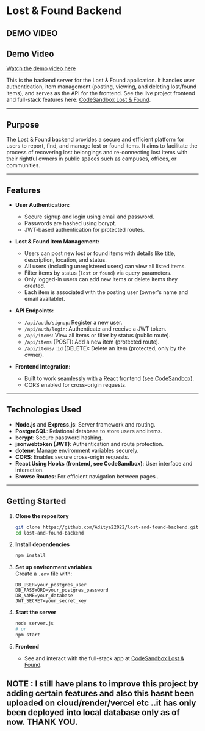# Lost & Found Backend
## DEMO VIDEO ##
## Demo Video

[Watch the demo video here](https://youtu.be/jm144aEKUlQ)

This is the backend server for the Lost & Found application. It handles user authentication, item management (posting, viewing, and deleting lost/found items), and serves as the API for the frontend. See the live project frontend and full-stack features here: [CodeSandbox Lost & Found](https://codesandbox.io/p/sandbox/lostnfound-cgj6mw).

---

## Purpose

The Lost & Found backend provides a secure and efficient platform for users to report, find, and manage lost or found items. It aims to facilitate the process of recovering lost belongings and re-connecting lost items with their rightful owners in public spaces such as campuses, offices, or communities.

---

## Features

- **User Authentication:**  
  - Secure signup and login using email and password.
  - Passwords are hashed using bcrypt.
  - JWT-based authentication for protected routes.

- **Lost & Found Item Management:**  
  - Users can post new lost or found items with details like title, description, location, and status.
  - All users (including unregistered users) can view all listed items.
  - Filter items by status (`lost` or `found`) via query parameters.
  - Only logged-in users can add new items or delete items they created.
  - Each item is associated with the posting user (owner's name and email available).

- **API Endpoints:**  
  - `/api/auth/signup`: Register a new user.
  - `/api/auth/login`: Authenticate and receive a JWT token.
  - `/api/items`: View all items or filter by status (public route).
  - `/api/items` (POST): Add a new item (protected route).
  - `/api/items/:id` (DELETE): Delete an item (protected, only by the owner).

- **Frontend Integration:**  
  - Built to work seamlessly with a React frontend ([see CodeSandbox](https://codesandbox.io/p/sandbox/lostnfound-cgj6mw)).
  - CORS enabled for cross-origin requests.

---

## Technologies Used

- **Node.js** and **Express.js**: Server framework and routing.
- **PostgreSQL**: Relational database to store users and items.
- **bcrypt**: Secure password hashing.
- **jsonwebtoken (JWT)**: Authentication and route protection.
- **dotenv**: Manage environment variables securely.
- **CORS**: Enables secure cross-origin requests.
- **React Using Hooks (frontend, see CodeSandbox)**: User interface and interaction.
- **Browse Routes**: For efficient navigation between pages .
  
---

## Getting Started

1. **Clone the repository**  
   ```bash
   git clone https://github.com/Aditya22022/lost-and-found-backend.git
   cd lost-and-found-backend
   ```

2. **Install dependencies**  
   ```bash
   npm install
   ```

3. **Set up environment variables**  
   Create a `.env` file with:
   ```
   DB_USER=your_postgres_user
   DB_PASSWORD=your_postgres_password
   DB_NAME=your_database
   JWT_SECRET=your_secret_key
   ```

4. **Start the server**  
   ```bash
   node server.js
   # or
   npm start
   ```

5. **Frontend**  
   - See and interact with the full-stack app at [CodeSandbox Lost & Found](https://codesandbox.io/p/sandbox/lostnfound-cgj6mw).

NOTE : I still have plans to improve this project by adding certain features and also this hasnt been uploaded on cloud/render/vercel etc ..it has only been deployed into local database only as of now. THANK YOU.
---

